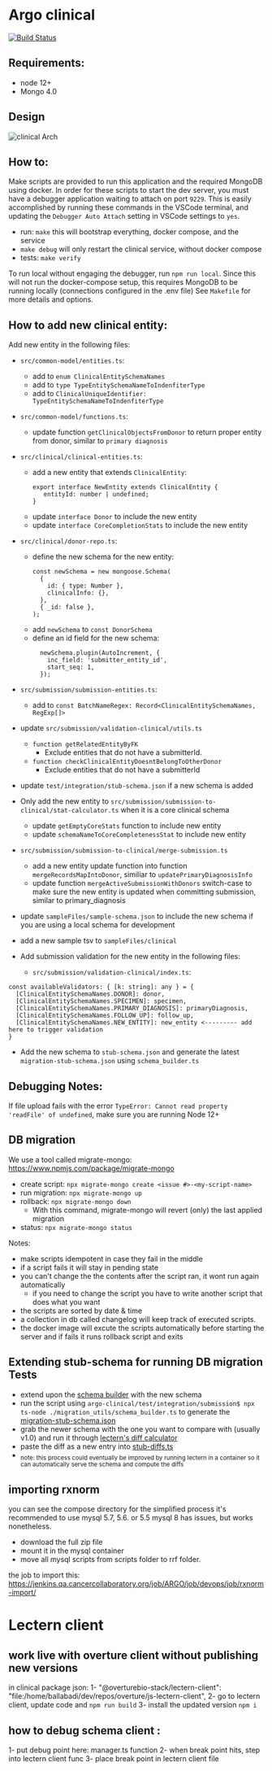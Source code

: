 # Argo clinical

[![Build Status](https://jenkins.qa.cancercollaboratory.org/buildStatus/icon?job=ARGO%2Fargo-clinical%2Fmaster)](https://jenkins.qa.cancercollaboratory.org/job/ARGO/job/argo-clinical/job/master/)

## Requirements:

- node 12+
- Mongo 4.0

## Design

![clinical Arch](./ClinicalServiceArch.png)

## How to:

Make scripts are provided to run this application and the required MongoDB using docker. In order for these scripts to start the dev server, you must have a debugger application waiting to attach on port `9229`. This is easily accomplished by running these commands in the VSCode terminal, and updating the `Debugger Auto Attach` setting in VSCode settings to `yes`.

- run: `make` this will bootstrap everything, docker compose, and the service
- `make debug` will only restart the clinical service, without docker compose
- tests: `make verify`

To run local without engaging the debugger, run `npm run local`. Since this will not run the docker-compose setup, this requires MongoDB to be running locally (connections configured in the .env file)
See `Makefile` for more details and options.

## How to add new clinical entity:

Add new entity in the following files:

- `src/common-model/entities.ts`:

  - add to `enum ClinicalEntitySchemaNames`
  - add to `type TypeEntitySchemaNameToIndenfiterType`
  - add to `ClinicalUniqueIdentifier: TypeEntitySchemaNameToIndenfiterType`

- `src/common-model/functions.ts`:

  - update function `getClinicalObjectsFromDonor` to return proper entity from donor, similar to `primary diagnosis`

- `src/clinical/clinical-entities.ts`:

  - add a new entity that extends `ClinicalEntity`:
    ```
    export interface NewEntity extends ClinicalEntity {
       entityId: number | undefined;
    }
    ```
  - update `interface Donor` to include the new entity
  - update `interface CoreCompletionStats` to include the new entity

- `src/clinical/donor-repo.ts`:
  - define the new schema for the new entity:
    ```
    const newSchema = new mongoose.Schema(
      {
        id: { type: Number },
        clinicalInfo: {},
      },
      { _id: false },
    );
    ```
  - add `newSchema` to `const DonorSchema`
  - define an id field for the new schema:
    ```
      newSchema.plugin(AutoIncrement, {
        inc_field: 'submitter_entity_id',
        start_seq: 1,
      });
    ```
- `src/submission/submission-entities.ts`:
  - add to `const BatchNameRegex: Record<ClinicalEntitySchemaNames, RegExp[]>`
- update `src/submission/validation-clinical/utils.ts`
  - `function getRelatedEntityByFK`
    - Exclude entities that do not have a submitterId.
  - `function checkClinicalEntityDoesntBelongToOtherDonor`
    - Exclude entities that do not have a submitterId
- update `test/integration/stub-schema.json` if a new schema is added

- Only add the new entity to `src/submission/submission-to-clinical/stat-calculator.ts` when it is a core clinical schema

  - update `getEmptyCoreStats` function to include new entity
  - update `schemaNameToCoreCompletenessStat` to include new entity

- `src/submission/submission-to-clinical/merge-submission.ts`

  - add a new entity update function into function `mergeRecordsMapIntoDonor`, similiar to `updatePrimaryDiagnosisInfo`
  - update function `mergeActiveSubmissionWithDonors` switch-case to make sure the new entity is updated when committing submission, similar to primary_diagnosis

- update `sampleFiles/sample-schema.json` to include the new schema if you are using a local schema for development
- add a new sample tsv to `sampleFiles/clinical`

- Add submission validation for the new entity in the following files:

  - `src/submission/validation-clinical/index.ts`:

```
const availableValidators: { [k: string]: any } = {
  [ClinicalEntitySchemaNames.DONOR]: donor,
  [ClinicalEntitySchemaNames.SPECIMEN]: specimen,
  [ClinicalEntitySchemaNames.PRIMARY_DIAGNOSIS]: primaryDiagnosis,
  [ClinicalEntitySchemaNames.FOLLOW_UP]: follow_up,
  [ClinicalEntitySchemaNames.NEW_ENTITY]: new_entity <--------- add here to trigger validation
}
```

- Add the new schema to `stub-schema.json` and generate the latest `migration-stub-schema.json` using `schema_builder.ts`

## Debugging Notes:

If file upload fails with the error `TypeError: Cannot read property 'readFile' of undefined`, make sure you are running Node 12+

## DB migration

We use a tool called migrate-mongo: https://www.npmjs.com/package/migrate-mongo

- create script: `npx migrate-mongo create <issue #>-<my-script-name>`
- run migration: `npx migrate-mongo up`
- rollback: `npx migrate-mongo down`
  - With this command, migrate-mongo will revert (only) the last applied migration
- status: `npx migrate-mongo status`

Notes:

- make scripts idempotent in case they fail in the middle
- if a script fails it will stay in pending state
- you can't change the the contents after the script ran, it wont run again automatically
  - if you need to change the script you have to write another script that does what you want
- the scripts are sorted by date & time
- a collection in db called changelog will keep track of executed scripts.
- the docker image will excute the scripts automatically before starting the server and if fails it runs rollback script and exits

## Extending stub-schema for running DB migration Tests

- extend upon the [schema builder](/test/integration/submission/migration_utils/schema_builder.ts) with the new schema
- run the script using `argo-clinical/test/integration/submission$ npx ts-node ./migration_utils/schema_builder.ts` to generate the [migration-stub-schema.json](/test/integration/submission/migration-stub-schema.json)
- grab the newer schema with the one you want to compare with (usually v1.0) and run it through [lectern's diff calculator](https://github.com/overture-stack/lectern/blob/master/src/diff/DictionaryDiff.ts)
- paste the diff as a new entry into [stub-diffs.ts](test/integration/submission/migration_utils/stub-diffs.ts)
- <sub> note: this process could eventually be improved by running lectern in a container so it can automatically serve the schema and compute the diffs </sub>

## importing rxnorm

you can see the compose directory for the simplified process
it's recommended to use mysql 5.7, 5.6. or 5.5 mysql 8 has issues, but works nonetheless.

- download the full zip file
- mount it in the mysql container
- move all mysql scripts from scripts folder to rrf folder.

the job to import this: https://jenkins.qa.cancercollaboratory.org/job/ARGO/job/devops/job/rxnorm-import/

# Lectern client

## work live with overture client without publishing new versions

in clinical package json:
1- "@overturebio-stack/lectern-client": "file:/home/ballabadi/dev/repos/overture/js-lectern-client",
2- go to lectern client, update code and `npm run build`
3- install the updated version `npm i`

## how to debug schema client :

1- put debug point here: manager.ts function
2- when break point hits, step into lectern client func
3- place break point in lectern client file

